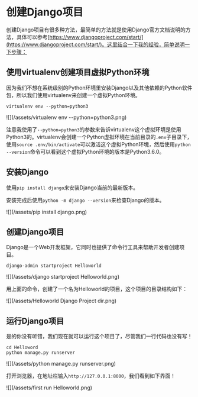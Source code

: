 # 创建Django项目

创建Django项目有很多种方法，最简单的方法就是使用Django官方文档说明的方法，具体可以参考[https://www.djangoproject.com/start/](https://www.djangoproject.com/start/)。这里结合一下我的经验，简单说明一下步骤：

## 使用virtualenv创建项目虚拟Python环境

因为我们不想在系统级别的Python环境里安装Django以及其他依赖的Python软件包，所以我们使用virtualenv来创建一个虚拟Python环境。

```
virtualenv env --python=python3
```

![](/assets/virtualenv env --python=python3.png)

注意我使用了`--python=python3`的参数来告诉virtualenv这个虚拟环境是使用Python3的。virtualenv会创建一个Python虚拟环境在当前目录的`.env`子目录下，使用`source .env/bin/activate`可以激活这个虚拟Python环境，然后使用`python --version`命令可以看到这个虚拟Python环境的版本是Python3.6.0。

## 安装Django

使用`pip install django`来安装Django当前的最新版本。

安装完成后使用`python -m django --version`来检查Django的版本。

![](/assets/pip install django.png)

## 创建Django项目

Django是一个Web开发框架，它同时也提供了命令行工具来帮助开发者创建项目。

```
django-admin startproject Helloworld
```

![](/assets/django startproject Helloworld.png)

用上面的命令，创建了一个名为Helloworld的项目，这个项目的目录结构如下：

![](/assets/Helloworld Django Project dir.png)

## 运行Django项目

是的你没有听错，我们现在就可以运行这个项目了，尽管我们一行代码也没有写！

```
cd Helloword
python manage.py runserver
```

![](/assets/python manage.py runserver.png)

打开浏览器，在地址栏输入`http://127.0.0.1:8000`，我们看到如下界面！

![](/assets/first run Helloworld.png)

